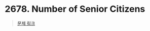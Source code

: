 # 2678. Number of Senior Citizens

> [문제 링크](https://leetcode.com/problems/number-of-senior-citizens/description/?envType=daily-question&envId=2024-08-01)
